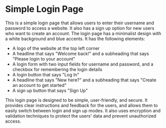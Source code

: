 # Simple Login Page

This is a simple login page that allows users to enter their username and password to access a website. It also has a sign up option for new users who want to create an account. The login page has a minimalist design with a white background and blue accents. It has the following elements:

- A logo of the website at the top left corner
- A headline that says "Welcome back!" and a subheading that says "Please login to your account"
- A login form with two input fields for username and password, and a checkbox for remembering the login details
- A login button that says "Log In"
- A headline that says "New here?" and a subheading that says "Create an account to get started"
- A sign up button that says "Sign Up"

This login page is designed to be simple, user-friendly, and secure. It provides clear instructions and feedback for the users, and allows them to easily switch between login and sign up modes. It also uses encryption and validation techniques to protect the users' data and prevent unauthorized access.
